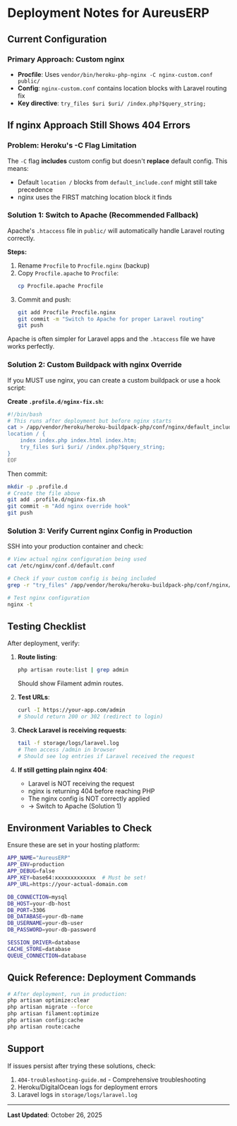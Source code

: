 # Deployment Notes for AureusERP

## Current Configuration

### Primary Approach: Custom nginx
- **Procfile**: Uses `vendor/bin/heroku-php-nginx -C nginx-custom.conf public/`
- **Config**: `nginx-custom.conf` contains location blocks with Laravel routing fix
- **Key directive**: `try_files $uri $uri/ /index.php?$query_string;`

## If nginx Approach Still Shows 404 Errors

### Problem: Heroku's -C Flag Limitation
The `-C` flag **includes** custom config but doesn't **replace** default config. This means:
- Default `location /` blocks from `default_include.conf` might still take precedence
- nginx uses the FIRST matching location block it finds

### Solution 1: Switch to Apache (Recommended Fallback)

Apache's `.htaccess` file in `public/` will automatically handle Laravel routing correctly.

**Steps:**
1. Rename `Procfile` to `Procfile.nginx` (backup)
2. Copy `Procfile.apache` to `Procfile`:
   ```bash
   cp Procfile.apache Procfile
   ```
3. Commit and push:
   ```bash
   git add Procfile Procfile.nginx
   git commit -m "Switch to Apache for proper Laravel routing"
   git push
   ```

Apache is often simpler for Laravel apps and the `.htaccess` file we have works perfectly.

### Solution 2: Custom Buildpack with nginx Override

If you MUST use nginx, you can create a custom buildpack or use a hook script:

**Create `.profile.d/nginx-fix.sh`:**
```bash
#!/bin/bash
# This runs after deployment but before nginx starts
cat > /app/vendor/heroku/heroku-buildpack-php/conf/nginx/default_include.conf << 'EOF'
location / {
    index index.php index.html index.htm;
    try_files $uri $uri/ /index.php?$query_string;
}
EOF
```

Then commit:
```bash
mkdir -p .profile.d
# Create the file above
git add .profile.d/nginx-fix.sh
git commit -m "Add nginx override hook"
git push
```

### Solution 3: Verify Current nginx Config in Production

SSH into your production container and check:

```bash
# View actual nginx configuration being used
cat /etc/nginx/conf.d/default.conf

# Check if your custom config is being included
grep -r "try_files" /app/vendor/heroku/heroku-buildpack-php/conf/nginx/

# Test nginx configuration
nginx -t
```

## Testing Checklist

After deployment, verify:

1. **Route listing**:
   ```bash
   php artisan route:list | grep admin
   ```
   Should show Filament admin routes.

2. **Test URLs**:
   ```bash
   curl -I https://your-app.com/admin
   # Should return 200 or 302 (redirect to login)
   ```

3. **Check Laravel is receiving requests**:
   ```bash
   tail -f storage/logs/laravel.log
   # Then access /admin in browser
   # Should see log entries if Laravel received the request
   ```

4. **If still getting plain nginx 404**:
   - Laravel is NOT receiving the request
   - nginx is returning 404 before reaching PHP
   - The nginx config is NOT correctly applied
   - → Switch to Apache (Solution 1)

## Environment Variables to Check

Ensure these are set in your hosting platform:

```bash
APP_NAME="AureusERP"
APP_ENV=production
APP_DEBUG=false
APP_KEY=base64:xxxxxxxxxxxxx  # Must be set!
APP_URL=https://your-actual-domain.com

DB_CONNECTION=mysql
DB_HOST=your-db-host
DB_PORT=3306
DB_DATABASE=your-db-name
DB_USERNAME=your-db-user
DB_PASSWORD=your-db-password

SESSION_DRIVER=database
CACHE_STORE=database
QUEUE_CONNECTION=database
```

## Quick Reference: Deployment Commands

```bash
# After deployment, run in production:
php artisan optimize:clear
php artisan migrate --force
php artisan filament:optimize
php artisan config:cache
php artisan route:cache
```

## Support

If issues persist after trying these solutions, check:
1. `404-troubleshooting-guide.md` - Comprehensive troubleshooting
2. Heroku/DigitalOcean logs for deployment errors
3. Laravel logs in `storage/logs/laravel.log`

---

**Last Updated**: October 26, 2025

